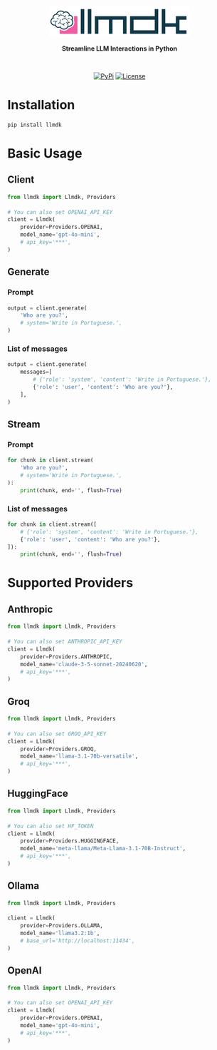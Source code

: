 <div align="center">
  <img src="./misc/llmdk.svg" alt="Logo" height="70" />
  <p><strong>Streamline LLM Interactions in Python</strong></p>
</div>
<br/>

<p align="center">
    <a href="https://pypi.python.org/pypi/llmdk/"><img alt="PyPi" src="https://img.shields.io/pypi/v/llmdk.svg?style=flat-square"></a>
    <a href="https://github.com/EveripediaNetwork/llmdk/blob/master/LICENSE"><img alt="License" src="https://img.shields.io/github/license/EveripediaNetwork/llmdk.svg?style=flat-square"></a>
</p>

# Installation

```bash
pip install llmdk
```

# Basic Usage

## Client

```python
from llmdk import Llmdk, Providers

# You can also set OPENAI_API_KEY
client = Llmdk(
    provider=Providers.OPENAI,
    model_name='gpt-4o-mini',
    # api_key='***',
)
```

## Generate

### Prompt

```python
output = client.generate(
    'Who are you?',
    # system='Write in Portuguese.',
)
```

### List of messages

```python
output = client.generate(
    messages=[
        # {'role': 'system', 'content': 'Write in Portuguese.'},
        {'role': 'user', 'content': 'Who are you?'},
    ],
)
```

## Stream

### Prompt

```python
for chunk in client.stream(
    'Who are you?',
    # system='Write in Portuguese.',
):
    print(chunk, end='', flush=True)
```

### List of messages

```python
for chunk in client.stream([
    # {'role': 'system', 'content': 'Write in Portuguese.'},
    {'role': 'user', 'content': 'Who are you?'},
]):
    print(chunk, end='', flush=True)
```

# Supported Providers

## Anthropic

```python
from llmdk import Llmdk, Providers

# You can also set ANTHROPIC_API_KEY
client = Llmdk(
    provider=Providers.ANTHROPIC,
    model_name='claude-3-5-sonnet-20240620',
    # api_key='***',
)
```

## Groq

```python
from llmdk import Llmdk, Providers

# You can also set GROQ_API_KEY
client = Llmdk(
    provider=Providers.GROQ,
    model_name='llama-3.1-70b-versatile',
    # api_key='***',
)
```

## HuggingFace

```python
from llmdk import Llmdk, Providers

# You can also set HF_TOKEN
client = Llmdk(
    provider=Providers.HUGGINGFACE,
    model_name='meta-llama/Meta-Llama-3.1-70B-Instruct',
    # api_key='***',
)
```

## Ollama

```python
from llmdk import Llmdk, Providers

client = Llmdk(
    provider=Providers.OLLAMA,
    model_name='llama3.2:1b',
    # base_url='http://localhost:11434',
)
```

## OpenAI

```python
from llmdk import Llmdk, Providers

# You can also set OPENAI_API_KEY
client = Llmdk(
    provider=Providers.OPENAI,
    model_name='gpt-4o-mini',
    # api_key='***',
)
```
